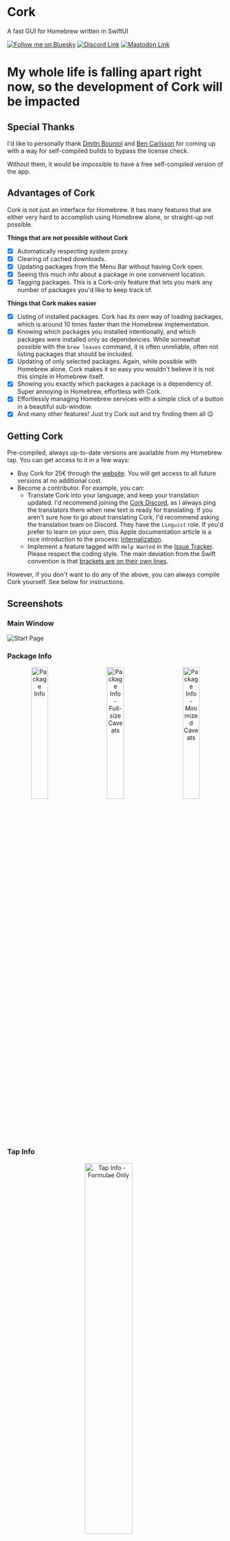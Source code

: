 # Cork

A fast GUI for Homebrew written in SwiftUI

[![Follow me on Bluesky](https://img.shields.io/badge/Bluesky-0285FF?logo=bluesky&logoColor=fff&label=Follow%20me%20on&color=0285FF)](https://bsky.app/profile/buresdv.eu)
[![Discord Link](https://img.shields.io/discord/1083475351260377119?label=Talk%20to%20me%20on%20Discord&style=flat)](https://discord.gg/kUHg8uGHpG)
[![Mastodon Link](https://img.shields.io/mastodon/follow/108939255808776594?domain=https%3A%2F%2Fmstdn.social&label=Follow%20me%20for%20updates&style=flat)](https://mstdn.social/@davidbures)

# My whole life is falling apart right now, so the development of Cork will be impacted

## Special Thanks

I'd like to personally thank [Dmitri Bouniol](https://github.com/dimitribouniol) and [Ben Carlsson](https://twos.dev) for coming up with a way for self-compiled builds to bypass the license check.

Without them, it would be impossible to have a free self-compiled version of the app.

## Advantages of Cork

Cork is not just an interface for Homebrew. It has many features that are either very hard to accomplish using Homebrew alone, or straight-up not possible.

**Things that are not possible without Cork**

- [x] Automatically respecting system proxy.
- [x] Clearing of cached downloads.
- [x] Updating packages from the Menu Bar without having Cork open.
- [x] Seeing this much info about a package in one convenient location.
- [x] Tagging packages. This is a Cork-only feature that lets you mark any number of packages you'd like to keep track of.

**Things that Cork makes easier**

- [x] Listing of installed packages. Cork has its own way of loading packages, which is around 10 times faster than the Homebrew implementation.
- [x] Knowing which packages you installed intentionally, and which packages were installed only as dependencies. While somewhat possible with the `brew leaves` command, it is often unreliable, often not listing packages that should be included.
- [x] Updating of only selected packages. Again, while possible with Homebrew alone, Cork makes it so easy you wouldn't believe it is not this simple in Homebrew itself.
- [x] Showing you exactly which packages a package is a dependency of. Super annoying in Homebrew, effortless with Cork.
- [x] Effortlessly managing Homebrew services with a simple click of a button in a beautiful sub-window.
- [x] And many other features! Just try Cork out and try finding them all 😉

## Getting Cork

Pre-compiled, always up-to-date versions are available from my Homebrew tap. You can get access to it in a few ways:

- Buy Cork for 25€ through the [website](https://corkmac.app). You will get access to all future versions at no additional cost.
- Become a contributor. For example, you can:
  - Translate Cork into your language, and keep your translation updated. I'd recommend joining the [Cork Discord](https://discord.gg/kUHg8uGHpG), as I always ping the translators there when new text is ready for translating.
    If you aren't sure how to go about translating Cork, I'd recommend asking the translation team on Discord. They have the `Linguist` role.
    If you'd prefer to learn on your own, this Apple documentation article is a nice introduction to the process: [Internalization](https://developer.apple.com/documentation/xcode/adding-support-for-languages-and-regions).
  - Implement a feature tagged with `Help Wanted` in the [Issue Tracker](https://github.com/buresdv/Cork/issues?q=is%3Aissue+is%3Aopen+label%3A%22Help+Wanted%22).
    Please respect the coding style. The main deviation from the Swift convention is that [brackets are on their own lines](https://github.com/buresdv/Cork/blob/83e6ac9977d780328d7bfeddaf4df66dc3260521/Cork/Logic/JSON/Parse%20JSON.swift#L16).

However, if you don't want to do any of the above, you can always compile Cork yourself. See below for instructions.

## Screenshots
### Main Window
![Start Page](https://i.imgur.com/DNCsucp.png)

### Package Info
<p align="center">
  <img alt="Package Info" src="https://i.imgur.com/U8nCdlc.png" width="28%">
&nbsp; &nbsp; &nbsp; &nbsp;
  <img alt="Package Info - Full-size Caveats" src="https://i.imgur.com/lm2AhnX.png" width="28%">
  &nbsp; &nbsp; &nbsp; &nbsp;
  <img alt="Package Info - Minimized Caveats" src="https://i.imgur.com/KFonAHx.png" width="28%">
</p>

### Tap Info
<p align="center">
  <img alt="Tap Info - Formulae Only" src="https://i.imgur.com/VZi6jKK.png" width="47%">
&nbsp; &nbsp; &nbsp; &nbsp;
  <img alt="Tap Info - Formulae and Casks" src="https://i.imgur.com/ZCDlel6.png" width="47%">
</p>

### Install Package
<p align="center">
  <img alt="Install Package" src="https://i.imgur.com/c5BNkl3.png" width="28%">
&nbsp; &nbsp; &nbsp; &nbsp;
  <img alt="Install Package - Fetching Dependencies" src="https://i.imgur.com/x8qWBMO.png" width="28%">
  &nbsp; &nbsp; &nbsp; &nbsp;
  <img alt="Install Package - Installing Dependencies" src="https://i.imgur.com/dIgYKoj.png" width="28%">
</p>

### Add Taps
![Tap Taps](https://i.imgur.com/RKMUgM8.png)

### Brew Maintenance
<p align="center">
  <img alt="Brew Maintenance" src="https://i.imgur.com/Ky9kjPo.png" width="47%">
&nbsp; &nbsp; &nbsp; &nbsp;
  <img alt="Brew Maintenance Results" src="https://i.imgur.com/sxjbRg2.png" width="47%">
</p>

## Media
Do you run a blog, a magazine, make videos, or just make content about apps for fun? Get in touch at dev@corkmac.app!

I will provide you with the newest release and development version, answer any questions you have, and introduce you to Cork personally (and for free, or course), so you can focus on creating.

## Compiling Cork

Compiling Cork is simple, as it does not have many dependencies. It uses Tuist to generate Xcode projects to speed up compilation.

Prerequisites:

* macOS Ventura or newer
* Xcode 16 or newer
* Git
* Homebrew

### Instructions:

#### Before you begin

*Skip if you already have an Apple Developer account*

0. Enroll your account in the developer program at [https://developer.apple.com/](https://developer.apple.com/). You don't need a paid account, a free one works fine
1. Install Xcode
2. Add your Developer account to Xcode. To do so, in the Menu bar, click `Xcode → Settings`, and in the window that opens, click `Accounts`. You can add your account there
3. After you add your account, it will appear in the list of Apple IDs on the left of the screen. Select your account there
4. At the bottom of the screen, click `Manage Certificates...`
5. On the bottom left, click the **+** icon and select `Apple Development`
6. When a new item appears in the list called `Apple Development Certificates`, you can press `Done` to close the account manager

#### Installing Tuist and Its Prerequisites

*Skip if you already have Tuist and Mise installed*

#### Installing Mise

*Cork uses Mise to prevent conflicts arising from mismatched Tuist versions across Macs. Mise is a tool similar to Homebrew, but offers some advantages for Tuist specifically, like the aforementioned version synchronization.*

1. Install Mise using `curl https://mise.run | sh`
2. Initialize Mise using the command you see after the installation finishes. It's located under `mise: run the following to activate mise in your shell:`.\
In my case, it was `echo "eval \"\$(/Users/david/.local/bin/mise activate zsh)\"" >> "/Users/david/.zshrc"`
> [!CAUTION]
> Make sure to copy the command Mise itself gives you, and not the one I used above. This command is only valid for my Mac, and will not work on your machine.

3. Add `mise` to your path using one of the following commands, depending on your shell.
- **zsh**: `echo 'eval "$(~/.local/bin/mise activate zsh)"' >> ~/.zshrc`
- **bash**: `echo 'eval "$(~/.local/bin/mise activate bash)"' >> ~/.bashrc`
- **fish**: `echo '~/.local/bin/mise activate fish | source' >> ~/.config/fish/config.fish`
> [!TIP]
> **zsh** is the default macOS shell.

> [!NOTE]
> If you don't know which shell you're running, use the command `echo $SHELL`. The last part of the output after the last slash is the name of your shell
> In my case, the output of the command is `/bin/zsh`. This means my shell is `zsh`

#### Installing Tuist

1. Install Tuist using `mise install tuist`

#### Compiling Cork

0. I recommend you pick a version marked by one of the version tags. Those are released versions. If you decide to compile the current state of any of the branches, you might encounter experience-breaking bugs and unfinished features
1. Use the command `git clone https://github.com/buresdv/Cork.git && cd Cork && mise exec tuist@4.25.0 -- tuist install && mise exec tuist@4.25.0 -- tuist generate --no-binary-cache`.
  - Mise will ask you to trust the local [`.mise.toml`](.mise.toml).
  - You can either:
    - Say yes, to always use `tuist` version 4.25.0 in this directory.
    - Say no, and the command will use `tuist` 4.25.0 anyway, but future invocations of `tuist` will not be version controlled.
  - Xcode will open the project.

<div style= "margin-left: 1rem">
  <details>
    <summary>What does this command do?</summary>
    <br>
    <ol>
      <li><code>git clone https://github.com/buresdv/Cork.git</code> downloads the source code</li>
      <li><code>cd Cork</code> opens the folder you downloaded Cork into</li>
      <li><code>mise exec [...]</code> runs a command using version <i>4.25.0</i> of Tuist, without polluting your local `mise.toml`, to build Cork</li>
      <li><code>tuist install</code> downloads all Cork pre-requisites</li>
      <li><code>tuist generate</code> creates the Xcode project and opens it</li>
    </ol>
  </details>
</div>

2. Wait until all the dependencies are resolved. It should take a couple minutes at most
3. In the file browser on the left, click `Cork` at the very top. It's the icon with the App Store logo
4. In the pane that opens on the right, click `Signing & Capabilities` at the top
5. Under `Signing`, switch the `Team` dropdown to `None`
6. Under `Signing → macOS`, switch the `Signing Certificate` to `Sign to Run Locally`
7. If it isn't already selected, change the Build Scheme to `Self-Compiled` in Xcode's [toolbar](https://developer.apple.com/design/human-interface-guidelines/toolbars#macOS).
  ![Build Scheme Selector](https://files.catbox.moe/ofufd1.jpg)
> [!WARNING]
> If you don't select the correct Build Scheme, Cork will require you to put in a license.
8. In the Menu Bar, click `Product → Archive` and wait for the building to finish
9. A new window will open. From the list of Cork rows, select the topmost one, and click `Distribute App`
10. In the popup that appears, click `Custom`, then click `Next` in the bottom right of the popup
11. Click `Copy App`
12. Open the resulting folder. You'll see an app called Cork. Drag Cork to your `/Applications/` folder, and you're done!

### Alternative: Command Line Compilation

If you prefer a faster, command-line approach without using Xcode's GUI, you can build Cork directly from the terminal:

#### Option 1: With Tuist and Mise (Recommended)

**Prerequisites:**
- Complete the setup steps above (Apple Developer account, Tuist, Mise installation)
- Have the Cork project already cloned and generated

**Steps:**
1. **Clone and setup the project:**
   ```bash
   git clone https://github.com/buresdv/Cork.git && cd Cork
   ```

2. **Install dependencies and generate project:**
   ```bash
   mise exec tuist@4.25.0 -- tuist install
   mise exec tuist@4.25.0 -- tuist generate --no-binary-cache
   ```

3. **Build the Self-Compiled scheme:**
   ```bash
   xcodebuild -workspace Cork.xcworkspace -scheme "Self-Compiled" -configuration Release -archivePath ./Cork.xcarchive archive
   ```

4. **Extract the built app:**
   ```bash
   cp -R ./Cork.xcarchive/Products/Applications/Cork.app ./Cork-Self-Compiled.app
   ```

#### Option 2: Quick Build (No Tuist/Mise Required)

**Prerequisites:**
- macOS Ventura or newer
- Xcode 16 or newer  
- Git

**Steps:**
1. **Clone the repository:**
   ```bash
   git clone https://github.com/buresdv/Cork.git && cd Cork
   ```

2. **Build directly using the existing workspace:**
   ```bash
   xcodebuild -workspace Cork.xcworkspace -scheme "Self-Compiled" -configuration Release -archivePath ./Cork.xcarchive archive
   ```

3. **Extract the built app:**
   ```bash
   cp -R ./Cork.xcarchive/Products/Applications/Cork.app ./Cork-Self-Compiled.app
   ```

4. **Move to Applications folder (optional):**
   ```bash
   sudo mv ./Cork-Self-Compiled.app /Applications/
   ```

> [!TIP]
> Both command-line methods are significantly faster than using Xcode's GUI and produce the same universal binary (Intel + Apple Silicon) with full functionality and no licensing restrictions. Option 2 is quicker to set up if you don't need Tuist for other projects.


